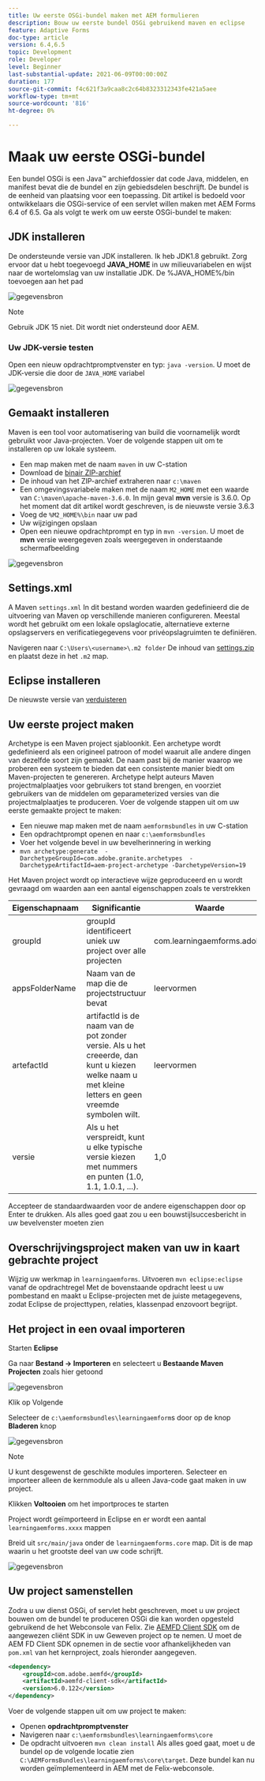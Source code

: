 ```yaml
---
title: Uw eerste OSGi-bundel maken met AEM formulieren
description: Bouw uw eerste bundel OSGi gebruikend maven en eclipse
feature: Adaptive Forms
doc-type: article
version: 6.4,6.5
topic: Development
role: Developer
level: Beginner
last-substantial-update: 2021-06-09T00:00:00Z
duration: 177
source-git-commit: f4c621f3a9caa8c2c64b8323312343fe421a5aee
workflow-type: tm+mt
source-wordcount: '816'
ht-degree: 0%

---
```



# Maak uw eerste OSGi-bundel

Een bundel OSGi is een Java™ archiefdossier dat code Java, middelen, en manifest bevat die de bundel en zijn gebiedsdelen beschrijft. De bundel is de eenheid van plaatsing voor een toepassing. Dit artikel is bedoeld voor ontwikkelaars die OSGi-service of een servlet willen maken met AEM Forms 6.4 of 6.5. Ga als volgt te werk om uw eerste OSGi-bundel te maken:


## JDK installeren

De ondersteunde versie van JDK installeren. Ik heb JDK1.8 gebruikt. Zorg ervoor dat u hebt toegevoegd **JAVA_HOME** in uw milieuvariabelen en wijst naar de wortelomslag van uw installatie JDK.
De %JAVA_HOME%/bin toevoegen aan het pad

![gegevensbron](assets/java-home.JPG)

>[!NOTE]
> Gebruik JDK 15 niet. Dit wordt niet ondersteund door AEM.

### Uw JDK-versie testen

Open een nieuw opdrachtpromptvenster en typ: `java -version`. U moet de JDK-versie die door de `JAVA_HOME` variabel

![gegevensbron](assets/java-version.JPG)

## Gemaakt installeren

Maven is een tool voor automatisering van build die voornamelijk wordt gebruikt voor Java-projecten. Voer de volgende stappen uit om te installeren op uw lokale systeem.

* Een map maken met de naam `maven` in uw C-station
* Download de [binair ZIP-archief](http://maven.apache.org/download.cgi)
* De inhoud van het ZIP-archief extraheren naar `c:\maven`
* Een omgevingsvariabele maken met de naam `M2_HOME` met een waarde van `C:\maven\apache-maven-3.6.0`. In mijn geval **mvn** versie is 3.6.0. Op het moment dat dit artikel wordt geschreven, is de nieuwste versie 3.6.3
* Voeg de `%M2_HOME%\bin` naar uw pad
* Uw wijzigingen opslaan
* Open een nieuwe opdrachtprompt en typ in `mvn -version`. U moet de **mvn** versie weergegeven zoals weergegeven in onderstaande schermafbeelding

![gegevensbron](assets/mvn-version.JPG)

## Settings.xml

A Maven `settings.xml` In dit bestand worden waarden gedefinieerd die de uitvoering van Maven op verschillende manieren configureren. Meestal wordt het gebruikt om een lokale opslaglocatie, alternatieve externe opslagservers en verificatiegegevens voor privéopslagruimten te definiëren.

Navigeren naar `C:\Users\<username>\.m2 folder`
De inhoud van [settings.zip](assets/settings.zip) en plaatst deze in het `.m2` map.

## Eclipse installeren

De nieuwste versie van [verduisteren](https://www.eclipse.org/downloads/)

## Uw eerste project maken

Archetype is een Maven project sjabloonkit. Een archetype wordt gedefinieerd als een origineel patroon of model waaruit alle andere dingen van dezelfde soort zijn gemaakt. De naam past bij de manier waarop we proberen een systeem te bieden dat een consistente manier biedt om Maven-projecten te genereren. Archetype helpt auteurs Maven projectmalplaatjes voor gebruikers tot stand brengen, en voorziet gebruikers van de middelen om geparameterized versies van die projectmalplaatjes te produceren.
Voer de volgende stappen uit om uw eerste gemaakte project te maken:

* Een nieuwe map maken met de naam `aemformsbundles` in uw C-station
* Een opdrachtprompt openen en naar `c:\aemformsbundles`
* Voer het volgende bevel in uw bevelherinnering in werking
* `mvn archetype:generate  -DarchetypeGroupId=com.adobe.granite.archetypes  -DarchetypeArtifactId=aem-project-archetype -DarchetypeVersion=19`

Het Maven project wordt op interactieve wijze geproduceerd en u wordt gevraagd om waarden aan een aantal eigenschappen zoals te verstrekken

| Eigenschapnaam | Significantie | Waarde |
|------------------------|---------------------------------------|---------------------|
| groupId | groupId identificeert uniek uw project over alle projecten | com.learningaemforms.adobe |
| appsFolderName | Naam van de map die de projectstructuur bevat | leervormen |
| artefactId | artifactId is de naam van de pot zonder versie. Als u het creeerde, dan kunt u kiezen welke naam u met kleine letters en geen vreemde symbolen wilt. | leervormen |
| versie | Als u het verspreidt, kunt u elke typische versie kiezen met nummers en punten (1.0, 1.1, 1.0.1, ...). | 1,0 |

Accepteer de standaardwaarden voor de andere eigenschappen door op Enter te drukken.
Als alles goed gaat zou u een bouwstijlsuccesbericht in uw bevelvenster moeten zien

## Overschrijvingsproject maken van uw in kaart gebrachte project

Wijzig uw werkmap in `learningaemforms`.
Uitvoeren `mvn eclipse:eclipse` vanaf de opdrachtregel Met de bovenstaande opdracht leest u uw pombestand en maakt u Eclipse-projecten met de juiste metagegevens, zodat Eclipse de projecttypen, relaties, klassenpad enzovoort begrijpt.

## Het project in een ovaal importeren

Starten **Eclipse**

Ga naar **Bestand -> Importeren** en selecteert u **Bestaande Maven Projecten** zoals hier getoond

![gegevensbron](assets/import-mvn-project.JPG)

Klik op Volgende

Selecteer de `c:\aemformsbundles\learningaemform`s door op de knop **Bladeren** knop

![gegevensbron](assets/select-mvn-project.JPG)

>[!NOTE]
>U kunt desgewenst de geschikte modules importeren. Selecteer en importeer alleen de kernmodule als u alleen Java-code gaat maken in uw project.

Klikken **Voltooien** om het importproces te starten

Project wordt geïmporteerd in Eclipse en er wordt een aantal `learningaemforms.xxxx` mappen

Breid uit `src/main/java` onder de `learningaemforms.core` map. Dit is de map waarin u het grootste deel van uw code schrijft.

![gegevensbron](assets/learning-core.JPG)

## Uw project samenstellen

Zodra u uw dienst OSGi, of servlet hebt geschreven, moet u uw project bouwen om de bundel te produceren OSGi die kan worden opgesteld gebruikend de het Webconsole van Felix. Zie [AEMFD Client SDK](https://repo.adobe.com/nexus/content/repositories/public/com/adobe/aemfd/aemfd-client-sdk/) om de aangewezen cliënt SDK in uw Geweven project op te nemen. U moet de AEM FD Client SDK opnemen in de sectie voor afhankelijkheden van `pom.xml` van het kernproject, zoals hieronder aangegeven.

```xml
<dependency>
    <groupId>com.adobe.aemfd</groupId>
    <artifactId>aemfd-client-sdk</artifactId>
    <version>6.0.122</version>
</dependency>
```

Voer de volgende stappen uit om uw project te maken:

* Openen **opdrachtpromptvenster**
* Navigeren naar `c:\aemformsbundles\learningaemforms\core`
* De opdracht uitvoeren `mvn clean install`
Als alles goed gaat, moet u de bundel op de volgende locatie zien `C:\AEMFormsBundles\learningaemforms\core\target`. Deze bundel kan nu worden geïmplementeerd in AEM met de Felix-webconsole.
